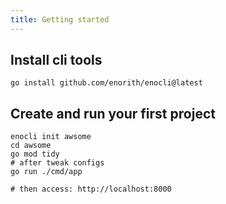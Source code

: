 ```yaml
---
title: Getting started
---
```

## Install cli tools
```shell
go install github.com/enorith/enocli@latest
```

## Create and run your first project

```shell
enocli init awsome
cd awsome
go mod tidy
# after tweak configs
go run ./cmd/app

# then access: http://localhost:8000
```